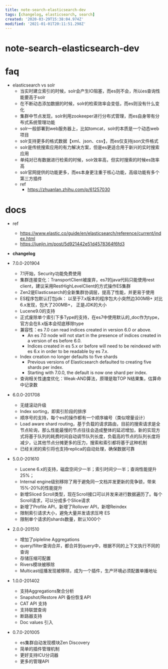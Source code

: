 ```yaml
---
title: note-search-elasticsearch-dev
tags: [changelog, elasticsearch, search]
created: '2020-03-29T15:38:04.974Z'
modified: '2021-01-01T20:11:51.298Z'
---
```


# note-search-elasticsearch-dev

# faq

- elasticsearch vs solr
  - 当实时建立索引的时候，solr会产生IO阻塞，而es则不会，所以es查询性能要高于solr
  - 在不断动态添加数据的时候，solr的检索效率会变低，而es则没有什么变化
  - 集群中节点发现，solr利用zookeeper进行分布式管理，而es自身带有分布式系统管理功能
  - solr一般部署到web服务器上，比如tomcat，solr的本质是一个动态web项目
  - solr支持更多的格式数据【xml、json、csv】，而es仅支持json文件格式
  - solr是传统搜索应用的有力解决方案，但是es更适合用于新兴的实时搜索应用
  - 单纯对已有数据进行检索的时候，solr效率高，但实时搜索的时候es效率高
  - solr官网提供的功能更多，而es本身更注重于核心功能，高级功能有多个第三方插件
  - ref
    - https://zhuanlan.zhihu.com/p/61257030

# docs

- ref
  - https://www.elastic.co/guide/en/elasticsearch/reference/current/index.html
  - https://juejin.im/post/5d921442e51d4578364f6fd3
  
- **changelog**    
- 7.0.0-201904
  - 7.1开始，Security功能免费使用
  - 集群连接变化：TransportClient被废弃，es7的java代码只能使用rest client，建议采用RestHighLevelClient的方式操作ES集群
  - Zen2是Elasticsearch的全新集群协调层，提高了性能，并更易于使用
  - ES程序包默认打包jdk： 以至于7.x版本的程序包大小突然边300MB+ 对比6.x发现，包大了200MB+， 正是JDK的大小
  - Lucene9.0的支持
  - 正式废除单个索引下多Type的支持，在es7中使用默认的_doc作为type，官方会在8.x版本会彻底移除type
  - 兼容性：es 7.0 can read indices created in version 6.0 or above. 
    - An es 7.0 node will not start in the presence of indices created in a version of es before 6.0.
    - Indices created in es 5.x or before will need to be reindexed with es 6.x in order to be readable by es 7.x.
  - Index creation no longer defaults to five shards
    - Previous versions of Elasticsearch defaulted to creating five shards per index.
    - Starting with 7.0.0, the default is now one shard per index.
  - 查询相关性速度优化：Weak-AND算法，原理是取TOP N结果集，估算命中记录数
- 6.0.0-201708
  - 无缝滚动升级
  - Index sorting，即索引阶段的排序
  - 顺序号的支持，每个es的操作都有一个顺序编号（类似增量设计）
  - Load aware shard routing，基于负载的请求路由，目前的搜索请求是全节点轮询，那么性能最慢的节点往往会造成整体的延迟增加，新的实现方式将基于队列的耗费时间自动调节队列长度，负载高的节点的队列长度将减少，让其他节点分摊更多的压力，搜索和索引都将基于这种机制
  - 已经关闭的索引将也支持replica的自动处理，确保数据可靠
- 5.0.0-201610
  - Lucene 6.x的支持，磁盘空间少一半；索引时间少一半；查询性能提升25%；
  - Internal engine级别移除了用于避免同一文档并发更新的竞争锁，带来15%-20%的性能提升
  - 新增Sliced Scroll类型，现在Scroll接口可以并发来进行数据遍历了。每个Scroll请求，可以分成多个Slice请求
  - 新增了Profile API，新增了Rollover API，新增Reindex
  - 限制索引请求大小，避免大量并发请求压垮 ES
  - 限制单个请求的shards数量，默认1000个
- 2.0.0-201510
  - 增加了pipleline Aggregations
  - query/filter查询合并，都合并到query中，根据不同的上下文执行不同的查询
  - 存储压缩可配置
  - Rivers模块被移除
  - Multicast组播发现被移除，成为一个插件，生产环境必须配置单播地址
- 1.0.0-201402
  - 支持Aggregations聚合分析
  - Snapshot/Restore API 备份恢复API
  - CAT API 支持
  - 支持联盟查询
  - 断路器支持
  - Doc values 引入
- 0.7.0-201005
  - es集群自动发现模块Zen Discovery
  - 简单的插件管理机制
  - 更好支持ICU分词器
  - 更多的管理API
